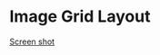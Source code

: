 # Image Grid Layout
[Screen shot](./images/Screenshot_2025-06-02-21-06-20-487_com.foxdebug.acode.jpg)
